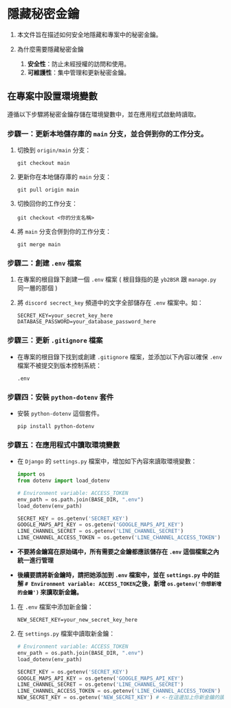 # 隱藏秘密金鑰

1. 本文件旨在描述如何安全地隱藏和專案中的秘密金鑰。

2. 為什麼需要隱藏秘密金鑰
    1. **安全性**：防止未經授權的訪問和使用。
    2. **可維護性**：集中管理和更新秘密金鑰。

## 在專案中設置環境變數

遵循以下步驟將秘密金鑰存儲在環境變數中，並在應用程式啟動時讀取。

### 步驟一：更新本地儲存庫的 `main` 分支，並合併到你的工作分支。
1. 切換到 `origin/main` 分支：

    ```terminal
    git checkout main
    ```
2. 更新你在本地儲存庫的 `main` 分支：

    ```terminal
    git pull origin main
    ```
3. 切換回你的工作分支：

    ```terminal
    git checkout <你的分支名稱>
    ```
4. 將 `main` 分支合併到你的工作分支：

    ```terminal
    git merge main
    ```
### 步驟二：創建 `.env` 檔案
1. 在專案的根目錄下創建一個 `.env` 檔案 ( 根目錄指的是 `yb2BSR` 跟 `manage.py` 同一層的那個 )
2. 將 `discord secrect_key` 頻道中的文字全部儲存在 `.env` 檔案中。如：
    
    ```.env
    SECRET_KEY=your_secret_key_here
    DATABASE_PASSWORD=your_database_password_here
    ```
### 步驟三：更新 `.gitignore` 檔案
- 在專案的根目錄下找到或創建 `.gitignore` 檔案，並添加以下內容以確保 `.env` 檔案不被提交到版本控制系統：
    
    ```.gitignore
    .env
    ```
### 步驟四：安裝 `python-dotenv` 套件
- 安裝 `python-dotenv` 這個套件。

    ```terminal
    pip install python-dotenv
    ```
### 步驟五：在應用程式中讀取環境變數
- 在 `Django` 的 `settings.py` 檔案中，增加如下內容來讀取環境變數：
    
    ```python
    import os
    from dotenv import load_dotenv

    # Environment variable: ACCESS_TOKEN
    env_path = os.path.join(BASE_DIR, ".env")
    load_dotenv(env_path)

    SECRET_KEY = os.getenv('SECRET_KEY')
    GOOGLE_MAPS_API_KEY = os.getenv('GOOGLE_MAPS_API_KEY')
    LINE_CHANNEL_SECRET = os.getenv('LINE_CHANNEL_SECRET')
    LINE_CHANNEL_ACCESS_TOKEN = os.getenv('LINE_CHANNEL_ACCESS_TOKEN')
    ```

- **不要將金鑰寫在原始碼中，所有需要之金鑰都應該儲存在 `.env` 這個檔案之內統一進行管理**
- **後續要請將新金鑰時，請把她添加到 `.env` 檔案中，並在 `settings.py` 中的註解 `# Environment variable: ACCESS_TOKEN`之後，新增 `os.getenv('你想新增的金鑰')` 來讀取新金鑰。**

1. 在 `.env` 檔案中添加新金鑰：

    ```.env
    NEW_SECRET_KEY=your_new_secret_key_here
    ```
2. 在 `settings.py` 檔案中讀取新金鑰：

    ```python
    # Environment variable: ACCESS_TOKEN
    env_path = os.path.join(BASE_DIR, ".env")
    load_dotenv(env_path)

    SECRET_KEY = os.getenv('SECRET_KEY')
    GOOGLE_MAPS_API_KEY = os.getenv('GOOGLE_MAPS_API_KEY')
    LINE_CHANNEL_SECRET = os.getenv('LINE_CHANNEL_SECRET')
    LINE_CHANNEL_ACCESS_TOKEN = os.getenv('LINE_CHANNEL_ACCESS_TOKEN')
    NEW_SECRET_KEY = os.getenv('NEW_SECRET_KEY') # <-在這邊加上你新金鑰的讀取方式
    ```